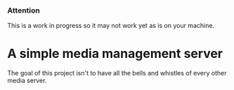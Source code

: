 ### Attention

This is a work in progress so it may not work yet as is on your machine.

# A simple media management server

The goal of this project isn't to have all the bells and whistles of every other media server.
